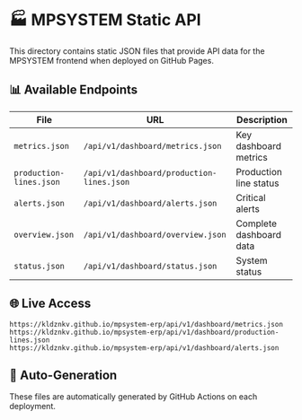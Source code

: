 # 🏭 MPSYSTEM Static API

This directory contains static JSON files that provide API data for the MPSYSTEM frontend when deployed on GitHub Pages.

## 📊 Available Endpoints

| File | URL | Description |
|------|-----|-------------|
| `metrics.json` | `/api/v1/dashboard/metrics.json` | Key dashboard metrics |
| `production-lines.json` | `/api/v1/dashboard/production-lines.json` | Production line status |
| `alerts.json` | `/api/v1/dashboard/alerts.json` | Critical alerts |
| `overview.json` | `/api/v1/dashboard/overview.json` | Complete dashboard data |
| `status.json` | `/api/v1/dashboard/status.json` | System status |

## 🌐 Live Access

```
https://kldznkv.github.io/mpsystem-erp/api/v1/dashboard/metrics.json
https://kldznkv.github.io/mpsystem-erp/api/v1/dashboard/production-lines.json
https://kldznkv.github.io/mpsystem-erp/api/v1/dashboard/alerts.json
```

## 🔄 Auto-Generation

These files are automatically generated by GitHub Actions on each deployment.
